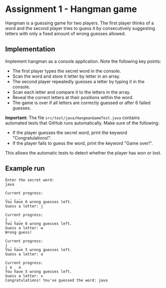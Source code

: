 # Assignment 1 - Hangman game

Hangman is a guessing game for two players. The first player thinks of a word and the second player tries to guess it by consecutively suggesting letters with only a fixed amount of wrong guesses allowed.

## Implementation

Implement hangman as a console application. Note the following key points:
* The first player types the secret word in the console.
* Scan the word and store it letter by letter in an array.
* The second player repeatedly guesses a letter by typing it in the console.
* Scan each letter and compare it to the letters in the array.
* Reveal the correct letters at their positions within the word.
* The game is over if all letters are correctly guessed or after 6 failed guesses.

**Important:**
The file `src/test/java/HangmanGameTest.java` contains automated tests that 
GitHub runs automatically. Make sure of the following:

* If the player guesses the secret word, print the keyword "Congratulations!".
* If the player fails to guess the word, print the keyword "Game over!".

This allows the automatic tests to detect whether the player has won or lost.

## Example run

```
Enter the secret word:
java

Current progress: 
_ _ _ _ 
You have 6 wrong guesses left.
Guess a letter: j

Current progress: 
j _ _ _ 
You have 6 wrong guesses left.
Guess a letter: w
Wrong guess!

Current progress: 
j _ _ _ 
You have 5 wrong guesses left.
Guess a letter: a

Current progress: 
j a _ a 
You have 5 wrong guesses left.
Guess a letter: v
Congratulations! You've guessed the word: java
```
